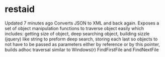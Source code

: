 # restaid
  Updated 7 minutes ago Converts JSON to XML and back again. Exposes a set of object manipulation functions to traverse object easily which includes: getting size of object, deep searching object, building sizzle (jquery) like string to preform deep search, storing each last so objects to not have to be passed as parameters either by reference or by this pointer, builds adhoc traversal similar to Windows(r) FindFirstFile and FindNextFile
